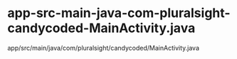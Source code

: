 # app-src-main-java-com-pluralsight-candycoded-MainActivity.java
app/src/main/java/com/pluralsight/candycoded/MainActivity.java
